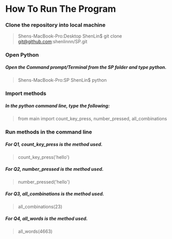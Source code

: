 # How To Run The Program

### Clone the repository into local machine
> Shens-MacBook-Pro:Desktop ShenLin$ git clone git@github.com:shenlinnn/SP.git

### Open Python
##### Open the Command prompt/Terminal from the SP folder and type python.
> Shens-MacBook-Pro:SP ShenLin$ python

### Import methods
##### In the python command line, type the following:
> from main import count_key_press, number_pressed, all_combinations

### Run methods in the command line
##### For Q1, count_key_press is the method used.
> count_key_press('hello') <br>
##### For Q2, number_pressed is the method used.
> number_pressed('hello') <br>
##### For Q3, all_combinations is the method used.
> all_combinations(23) <br>
##### For Q4, all_words is the method used.
> all_words(4663) <br>
